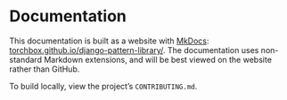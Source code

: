 # Documentation

This documentation is built as a website with [MkDocs](https://www.mkdocs.org/): [torchbox.github.io/django-pattern-library/](https://torchbox.github.io/django-pattern-library/). The documentation uses non-standard Markdown extensions, and will be best viewed on the website rather than GitHub.

To build locally, view the project’s `CONTRIBUTING.md`.
